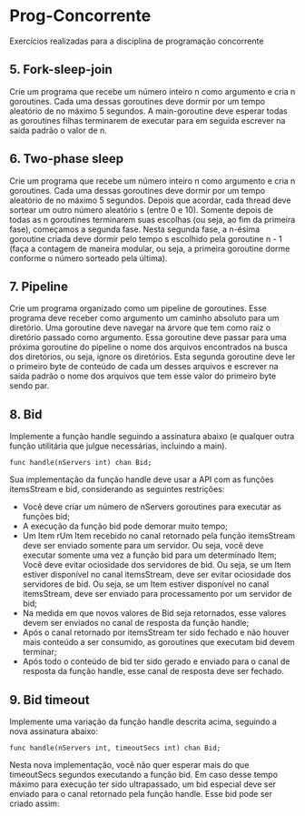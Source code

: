 # Prog-Concorrente
Exercícios realizadas para a disciplina de programação concorrente

## 5. Fork-sleep-join
Crie um programa que recebe um número inteiro n como argumento e cria n goroutines. Cada uma dessas goroutines deve dormir por um tempo aleatório de no máximo 5 segundos. A main-goroutine deve esperar todas as goroutines filhas terminarem de executar para em seguida escrever na saída padrão o valor de n.

## 6. Two-phase sleep 
Crie um programa que recebe um número inteiro n como argumento e cria n goroutines. Cada uma dessas goroutines deve dormir por um tempo aleatório de no máximo 5 segundos. Depois que  acordar, cada thread deve sortear um outro número aleatório s (entre 0 e 10).  Somente depois de todas as n goroutines terminarem suas escolhas (ou seja, ao fim da primeira fase), começamos a segunda fase. Nesta segunda fase, a n-ésima goroutine criada deve dormir pelo tempo s escolhido pela goroutine n - 1 (faça a contagem de maneira modular, ou seja, a primeira goroutine dorme conforme o número sorteado pela última).

## 7. Pipeline 
Crie um programa organizado como um pipeline de goroutines. Esse programa deve receber como argumento um caminho absoluto para um diretório. Uma goroutine deve navegar na árvore que tem como raiz o diretório passado como argumento. Essa goroutine deve passar para uma próxima goroutine do pipeline o nome dos arquivos encontrados na busca dos diretórios, ou seja, ignore os diretórios. Esta segunda goroutine deve ler o primeiro byte de conteúdo de cada um desses arquivos e escrever na saída padrão o nome dos arquivos que tem esse valor do primeiro byte sendo par.

## 8. Bid
Implemente a função handle seguindo a assinatura abaixo (e qualquer outra função utilitária que julgue necessárias, incluindo a main).

    func handle(nServers int) chan Bid;

Sua implementação da função handle deve usar a API com as funções itemsStream e bid, considerando as seguintes restrições:
- Você deve criar um número de nServers goroutines para executar as funções bid; 
- A execução da função bid pode demorar muito tempo;
- Um Item rUm Item recebido no canal retornado pela função itemsStream deve ser enviado somente para um servidor. Ou seja, você deve executar somente uma vez a função bid para um determinado Item;
    Você deve evitar ociosidade dos servidores de bid. Ou seja, se um Item estiver disponível no canal itemsStream, deve ser evitar ociosidade dos servidores de bid. Ou seja, se um Item estiver disponível no canal itemsStream, deve ser enviado para processamento por um servidor de bid;
- Na medida em que novos valores de Bid seja retornados, esse valores devem ser enviados no canal de resposta da função handle;
- Após o canal retornado por itemsStream ter sido fechado e não houver mais conteúdo a ser consumido, as goroutines que executam bid devem terminar;
- Após todo o conteúdo de bid ter sido gerado e enviado para o canal de resposta da função handle, esse canal de resposta deve ser fechado.

## 9. Bid timeout
Implemente uma variação da função handle descrita acima, seguindo a nova assinatura abaixo:

    func handle(nServers int, timeoutSecs int) chan Bid;

Nesta nova implementação, você não quer esperar mais do que timeoutSecs segundos executando a função bid. Em caso desse tempo máximo para execução ter sido ultrapassado, um bid especial deve ser enviado para o canal retornado pela função handle. Esse bid pode ser criado assim:
